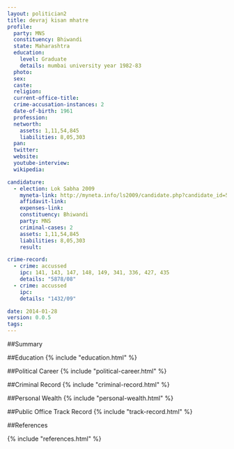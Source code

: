 ```yaml
---
layout: politician2
title: devraj kisan mhatre
profile: 
  party: MNS
  constituency: Bhiwandi
  state: Maharashtra
  education: 
    level: Graduate
    details: mumbai university year 1982-83
  photo: 
  sex: 
  caste: 
  religion: 
  current-office-title: 
  crime-accusation-instances: 2
  date-of-birth: 1961
  profession: 
  networth: 
    assets: 1,11,54,845
    liabilities: 8,05,303
  pan: 
  twitter: 
  website: 
  youtube-interview: 
  wikipedia: 

candidature: 
  - election: Lok Sabha 2009
    myneta-link: http://myneta.info/ls2009/candidate.php?candidate_id=5312
    affidavit-link: 
    expenses-link: 
    constituency: Bhiwandi 
    party: MNS
    criminal-cases: 2
    assets: 1,11,54,845
    liabilities: 8,05,303
    result:  

crime-record: 
  - crime: accussed
    ipc: 141, 143, 147, 148, 149, 341, 336, 427, 435
    details: "5878/08" 
  - crime: accussed
    ipc: 
    details: "1432/09" 

date: 2014-01-28
version: 0.0.5
tags: 
---
```

##Summary


##Education
{% include "education.html" %}


##Political Career
{% include "political-career.html" %}


##Criminal Record
{% include "criminal-record.html" %}


##Personal Wealth
{% include "personal-wealth.html" %}


##Public Office Track Record
{% include "track-record.html" %}


##References


{% include "references.html" %}